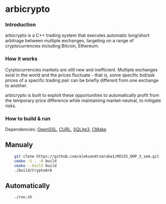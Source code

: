 # arbicrypto

### Introduction
arbicrypto is a C++ trading system that executes automatic long/short arbitrage
between multiple exchanges, targeting on a range of cryptocurrencies including
Bitcoin, Ethereum.

### How it works

Cyrptocurrencies markets are still new and inefficient. Multiple exchanges exist
in the world and the prices fluctuate - that is, some specific bid/ask prices of
a specific trading pair can be briefly different from one exchange to another.

arbicrypto is built to exploit these opportunities to automatically profit from
the temporary price difference while maintaining market-neutral, to mitigate
risks.


### How to build & run

Dependencies: <a href="https://www.openssl.org/source" target="_blank">OpenSSL</a>, <a href="http://curl.haxx.se" target="_blank">CURL</a>, <a href="http://www.sqlite.org" target="_blank">SQLite3</a>, <a href="https://cmake.org" target="_blank">CMake</a>

## Manualy 

```bash
    git clone https://github.com/aleksandrzaruba1/MISIS_OOP_3_sem.git
    cmake -S . -B build
    cmake --build build
    ./build/CryptoArb
```

## Automatically

```bash
    ./run.sh
```